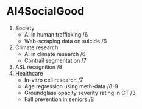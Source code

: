 # AI4SocialGood

1. Society
   - AI in human trafficking         /6
   - Web-scraping data on suicide    /6
1. Climate research
   - AI in climate research          /6
   - Contrail segmentation           /7
1. ASL recognition                   /8
1. Healthcare
   - In-vitro cell research          /7
   - Age regression using meth-data  /8-9
   - Groundglass opacity severity rating in CT  /3
   - Fall prevention in seniors                 /8
  
